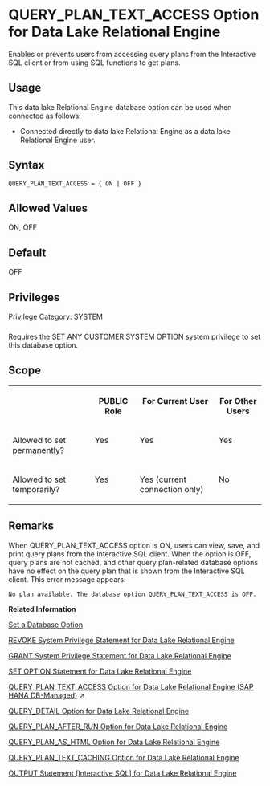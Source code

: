 <!-- loioa64f443284f21015acbbd8e919d9c49b -->

# QUERY\_PLAN\_TEXT\_ACCESS Option for Data Lake Relational Engine

Enables or prevents users from accessing query plans from the Interactive SQL client or from using SQL functions to get plans.



<a name="loioa64f443284f21015acbbd8e919d9c49b__section_fq2_gpq_znb"/>

## Usage

This data lake Relational Engine database option can be used when connected as follows:

-   Connected directly to data lake Relational Engine as a data lake Relational Engine user.



<a name="loioa64f443284f21015acbbd8e919d9c49b__query_plan_text_access_syntax1"/>

## Syntax

```
QUERY_PLAN_TEXT_ACCESS = { ON | OFF }
```



<a name="loioa64f443284f21015acbbd8e919d9c49b__query_plan_text_access_values1"/>

## Allowed Values

ON, OFF



<a name="loioa64f443284f21015acbbd8e919d9c49b__query_plan_text_access_default1"/>

## Default

OFF



<a name="loioa64f443284f21015acbbd8e919d9c49b__query_plan_text_access_priv1"/>

## Privileges

Privilege Category: SYSTEM



### 

Requires the SET ANY CUSTOMER SYSTEM OPTION system privilege to set this database option.



<a name="loioa64f443284f21015acbbd8e919d9c49b__query_plan_text_access_scope1"/>

## Scope


<table>
<tr>
<th valign="top">

 

</th>
<th valign="top">

PUBLIC Role

</th>
<th valign="top">

For Current User

</th>
<th valign="top">

For Other Users

</th>
</tr>
<tr>
<td valign="top">

Allowed to set permanently?

</td>
<td valign="top">

Yes

</td>
<td valign="top">

Yes

</td>
<td valign="top">

Yes

</td>
</tr>
<tr>
<td valign="top">

Allowed to set temporarily?

</td>
<td valign="top">

Yes

</td>
<td valign="top">

Yes \(current connection only\)

</td>
<td valign="top">

No

</td>
</tr>
</table>



<a name="loioa64f443284f21015acbbd8e919d9c49b__query_plan_text_access_remarks1"/>

## Remarks

When QUERY\_PLAN\_TEXT\_ACCESS option is ON, users can view, save, and print query plans from the Interactive SQL client. When the option is OFF, query plans are not cached, and other query plan-related database options have no effect on the query plan that is shown from the Interactive SQL client. This error message appears:

```
No plan available. The database option QUERY_PLAN_TEXT_ACCESS is OFF.
```

**Related Information**  


[Set a Database Option](set-a-database-option-0dcb893.md "You set options with the SET OPTION statement.")

[REVOKE System Privilege Statement for Data Lake Relational Engine](../080-sql-statements/revoke-system-privilege-statement-for-data-lake-relational-engine-a3eadda.md "Removes specific system privileges from specific users and the right to administer the privilege.")

[GRANT System Privilege Statement for Data Lake Relational Engine](../080-sql-statements/grant-system-privilege-statement-for-data-lake-relational-engine-a3dfcb0.md "Grants specific system privileges to users or roles, with or without administrative rights.")

[SET OPTION Statement for Data Lake Relational Engine](../080-sql-statements/set-option-statement-for-data-lake-relational-engine-a625da7.md "Changes options that affect the behavior of the database and its compatibility with Transact-SQL. Setting the value of an option can change the behavior for all users or an individual user, in either a temporary or permanent scope.")

[QUERY_PLAN_TEXT_ACCESS Option for Data Lake Relational Engine (SAP HANA DB-Managed)](https://help.sap.com/viewer/a898e08b84f21015969fa437e89860c8/2024_3_QRC/en-US/176630977a7d4a46b04fe1f7b30fd9c2.html "Enables or prevents users from accessing query plans from the Interactive SQL client or from using SQL functions to get plans.") :arrow_upper_right:

[QUERY\_DETAIL Option for Data Lake Relational Engine](query-detail-option-for-data-lake-relational-engine-a64c3ef.md "Specifies whether or not to include additional query information in the Query Detail section of the query plan.")

[QUERY\_PLAN\_AFTER\_RUN Option for Data Lake Relational Engine](query-plan-after-run-option-for-data-lake-relational-engine-a64dbdd.md "Prints the entire query plan after query execution is complete.")

[QUERY\_PLAN\_AS\_HTML Option for Data Lake Relational Engine](query-plan-as-html-option-for-data-lake-relational-engine-a64e45d.md "Generates graphical query plans in HTML format for viewing in a Web browser.")

[QUERY\_PLAN\_TEXT\_CACHING Option for Data Lake Relational Engine](query-plan-text-caching-option-for-data-lake-relational-engine-a64fc89.md "Allows you to specify whether or not data lake Relational Engine generates and caches IQ plans for queries executed by the user.")

[OUTPUT Statement \[Interactive SQL\] for Data Lake Relational Engine](../080-sql-statements/output-statement-interactive-sql-for-data-lake-relational-engine-a62189f.md "Writes the information retrieved by the current query to a file.")

